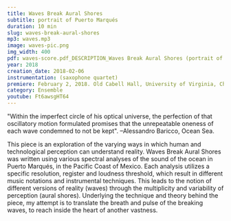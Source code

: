 ```yaml
---
title: Waves Break Aural Shores 
subtitle: portrait of Puerto Marqués
duration: 10 min
slug: waves-break-aural-shores
mp3: waves.mp3
image: waves-pic.png
img_width: 400
pdf: waves-score.pdf_DESCRIPTION_Waves Break Aural Shores (portrait of Puerto Marqués)
year: 2018
creation_date: 2018-02-06
instrumentation: (saxophone quartet)
premiere: February 2, 2018. Old Cabell Hall, University of Virginia, Charlottesville, Virginia.
category: Ensemble
youtube: Ft6awsgHT64
---
```


"Within the imperfect circle of his optical universe, the perfection of that oscillatory motion formulated promises that the unrepeatable oneness of each wave condemned to not be kept". 
–Alessandro Baricco, Ocean Sea.

This piece is an exploration of the varying ways in which human and technological perception can understand reality. Waves Break Aural Shores was written using various spectral analyses of the sound of the ocean in Puerto Marqués, in the Pacific Coast of Mexico. Each analysis utilizes a specific resolution, register and loudness threshold, which result in different music notations and instrumental techniques. This leads to the notion of different versions of reality (waves) through the multiplicity and variability of perception (aural shores). Underlying the technique and theory behind the piece, my attempt is to translate the breath and pulse of the breaking waves, to reach inside the heart of another vastness. 

